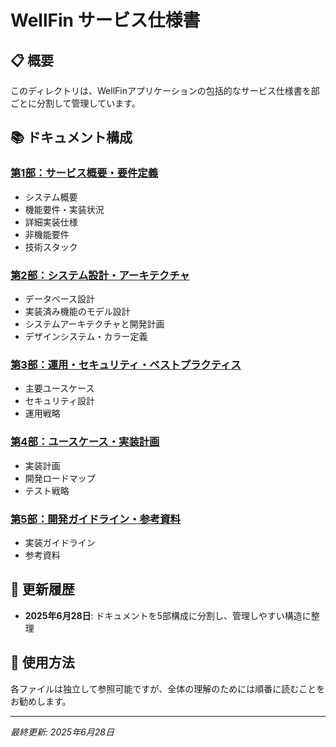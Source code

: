 # WellFin サービス仕様書

## 📋 概要
このディレクトリは、WellFinアプリケーションの包括的なサービス仕様書を部ごとに分割して管理しています。

## 📚 ドキュメント構成

### [第1部：サービス概要・要件定義](./01_overview.md)
- システム概要
- 機能要件・実装状況
- 詳細実装仕様
- 非機能要件
- 技術スタック

### [第2部：システム設計・アーキテクチャ](./02_architecture.md)
- データベース設計
- 実装済み機能のモデル設計
- システムアーキテクチャと開発計画
- デザインシステム・カラー定義

### [第3部：運用・セキュリティ・ベストプラクティス](./03_operations.md)
- 主要ユースケース
- セキュリティ設計
- 運用戦略

### [第4部：ユースケース・実装計画](./04_implementation.md)
- 実装計画
- 開発ロードマップ
- テスト戦略

### [第5部：開発ガイドライン・参考資料](./05_guideline.md)
- 実装ガイドライン
- 参考資料

## 🔄 更新履歴
- **2025年6月28日**: ドキュメントを5部構成に分割し、管理しやすい構造に整理

## 📝 使用方法
各ファイルは独立して参照可能ですが、全体の理解のためには順番に読むことをお勧めします。

---

*最終更新: 2025年6月28日* 